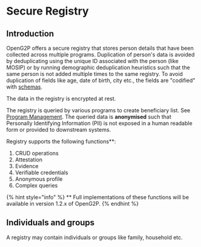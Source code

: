 # Secure Registry

## Introduction

OpenG2P offers a secure registry that stores person details that have been collected across multiple programs.  Duplication of person's data is avoided by deduplicating using the unique ID associated with the person (like MOSIP) or by running demographic deduplication heuristics such that the same person is not added multiple times to the same registry. To avoid duplication of fields like age, date of birth, city etc.,  the fields are "codified" with [schemas](../secure-registry/schema-for-fields.md).&#x20;

The data in the registry is encrypted at rest. &#x20;

The registry is queried by various programs to create beneficiary list.  See [Program Management](../beneficiary-management.md). The queried data is **anonymised** such that Personally Identifying Information (PII) is not exposed in a human readable form or provided to downstream systems.&#x20;

Registry supports the following functions\*\*:

1. CRUD operations
2. Attestation
3. Evidence
4. Verifiable credentials
5. Anonymous profile
6. Complex queries

{% hint style="info" %}
\*\* Full implementations of these functions will be available in version 1.2.x of OpenG2P.
{% endhint %}

## Individuals and groups

A registry may contain individuals or groups like family, household etc.&#x20;





